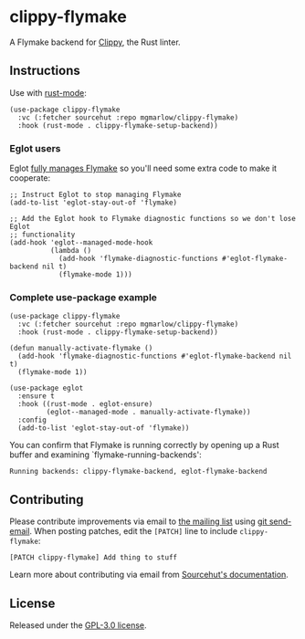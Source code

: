 # clippy-flymake

A Flymake backend for [Clippy](https://doc.rust-lang.org/stable/clippy/index.html), the Rust linter.

## Instructions

Use with [rust-mode](https://elpa.nongnu.org/nongnu/rust-mode.html):

```elisp
(use-package clippy-flymake
  :vc (:fetcher sourcehut :repo mgmarlow/clippy-flymake)
  :hook (rust-mode . clippy-flymake-setup-backend))
```

### Eglot users

Eglot [fully manages Flymake](https://github.com/joaotavora/eglot/issues/268) so you'll need some extra code to make it cooperate:

```elisp
;; Instruct Eglot to stop managing Flymake
(add-to-list 'eglot-stay-out-of 'flymake)

;; Add the Eglot hook to Flymake diagnostic functions so we don't lose Eglot
;; functionality
(add-hook 'eglot--managed-mode-hook
          (lambda ()
            (add-hook 'flymake-diagnostic-functions #'eglot-flymake-backend nil t)
            (flymake-mode 1)))
```

### Complete use-package example

```elisp
(use-package clippy-flymake
  :vc (:fetcher sourcehut :repo mgmarlow/clippy-flymake)
  :hook (rust-mode . clippy-flymake-setup-backend))

(defun manually-activate-flymake ()
  (add-hook 'flymake-diagnostic-functions #'eglot-flymake-backend nil t)
  (flymake-mode 1))

(use-package eglot
  :ensure t
  :hook ((rust-mode . eglot-ensure)
         (eglot--managed-mode . manually-activate-flymake))
  :config
  (add-to-list 'eglot-stay-out-of 'flymake))
```

You can confirm that Flymake is running correctly by opening up a Rust buffer and examining `flymake-running-backends':

```
Running backends: clippy-flymake-backend, eglot-flymake-backend
```

## Contributing

Please contribute improvements via email to [the mailing list](https://lists.sr.ht/~mgmarlow/public-inbox) using [git send-email](https://git-send-email.io/). When posting patches, edit the `[PATCH]` line to include `clippy-flymake`:

```
[PATCH clippy-flymake] Add thing to stuff
```

Learn more about contributing via email from [Sourcehut's documentation](https://man.sr.ht/lists.sr.ht/etiquette.md).

## License

Released under the [GPL-3.0 license](./LICENSE).

